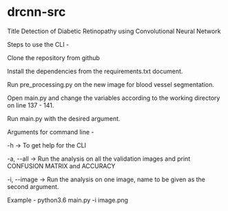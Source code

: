 # drcnn-src
Title
Detection of Diabetic Retinopathy using Convolutional Neural Network 



Steps to use the CLI -

Clone the repository from github

Install the dependencies from the requirements.txt document.

Run pre_processing.py on the new image for blood vessel segmentation.

Open main.py and change the variables according to the working directory on line 137 - 141.

Run main.py with the desired argument.

Arguments for command line -

-h -> To get help for the CLI

-a, --all -> Run the analysis on all the validation images and print CONFUSION MATRIX and ACCURACY

-i, --image -> Run the analysis on one image, name to be given as the second argument.

Example -
python3.6 main.py -i image.png
